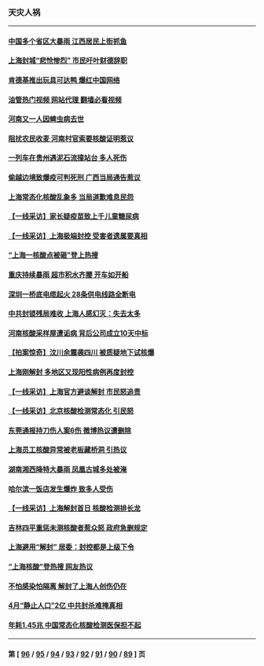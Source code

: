### 天灾人祸
---
#### [中国多个省区大暴雨 江西居民上街抓鱼](../../pages/ncid280/n13752238.md?06050045) 
#### [上海封城“悲怆惨烈” 市民吁叶财德辞职](../../pages/ncid280/n13752264.md?06050045) 
#### [肯德基推出玩具可达鸭 爆红中国网络](../../pages/ncid280/n13752318.md?06050045) 
#### [油管热门视频 网站代理 翻墙必看视频](http://209.222.30.114:81/youtube.html?06050045)
#### [河南又一人因蜱虫病去世](../../pages/ncid280/n13752215.md?06050045) 
#### [阻扰农民收麦 河南村官索要核酸证明惹议](../../pages/ncid280/n13752209.md?06050045) 
#### [一列车在贵州遇泥石流撞站台 多人死伤](../../pages/ncid280/n13752144.md?06050045) 
#### [偷越边境致爆疫可判死刑 广西当局通告惹议](../../pages/ncid280/n13752058.md?06050045) 
#### [上海常态化核酸乱象多 当局道歉难息民怨](../../pages/ncid280/n13751842.md?06050045) 
#### [【一线采访】家长疑疫苗致上千儿童糖尿病](../../pages/ncid280/n13751786.md?06050045) 
#### [【一线采访】上海极端封控 受害者遗属要真相](../../pages/ncid280/n13751150.md?06050045) 
#### [“上海一核酸点被砸”登上热搜](../../pages/ncid280/n13751565.md?06050045) 
#### [重庆持续暴雨 超市积水齐腰 开车如开船](../../pages/ncid280/n13751506.md?06050045) 
#### [深圳一桥底电缆起火 28条供电线路全断电](../../pages/ncid280/n13751439.md?06050045) 
#### [中共封锁残局难收 上海人感幻灭：失去太多](../../pages/ncid280/n13751162.md?06050045) 
#### [河南核酸采样屋遭诟病 背后公司成立10天中标](../../pages/ncid280/n13751197.md?06050045) 
#### [【拍案惊奇】汶川余震袭四川 被质疑地下试核爆](../../pages/ncid280/n13751002.md?06050045) 
#### [上海刚解封 多地区又现阳性病例再度封控](../../pages/ncid280/n13751075.md?06050045) 
#### [【一线采访】上海官方避谈解封 市民怒追责](../../pages/ncid280/n13751043.md?06050045) 
#### [【一线采访】北京核酸检测常态化 引民怒](../../pages/ncid280/n13751021.md?06050045) 
#### [东莞通报持刀伤人案6伤 微博热议遭删除](../../pages/ncid280/n13750925.md?06050045) 
#### [上海员工核酸异常被老板藏桥洞 引热议](../../pages/ncid280/n13750893.md?06050045) 
#### [湖南湘西降特大暴雨 凤凰古城多处被淹](../../pages/ncid280/n13750772.md?06050045) 
#### [哈尔滨一饭店发生爆炸 致多人受伤](../../pages/ncid280/n13750669.md?06050045) 
#### [【一线采访】上海解封首日 核酸检测排长龙](../../pages/ncid280/n13750566.md?06050045) 
#### [吉林四平重惩未测核酸者惹众怒 政府急删规定](../../pages/ncid280/n13750501.md?06050045) 
#### [上海避用“解封” 居委：封控都是上级下令](../../pages/ncid280/n13750411.md?06050045) 
#### [“上海核酸”登热搜 网友热议](../../pages/ncid280/n13750250.md?06050045) 
#### [不怕感染怕隔离 解封了上海人创伤仍在](../../pages/ncid280/n13750182.md?06050045) 
#### [4月“静止人口”2亿 中共封杀难掩真相](../../pages/ncid280/n13750226.md?06050045) 
#### [年耗1.45兆 中国常态化核酸检测医保担不起](../../pages/ncid280/n13750242.md?06050045) 

---
#### 第 [ [96](./96.md?06050045) / [95](./95.md?06050045) / [94](./94.md?06050045) / [93](./93.md?06050045) / [92](./92.md?06050045) / [91](./91.md?06050045) / [90](./90.md?06050045) / [89](./89.md?06050045) ] 页
